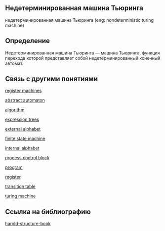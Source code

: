 ## Недетерминированная машина Тьюринга
недетерминированная машина Тьюринга (eng: nondeterministic turing machine) 

## Определение
Недетерминированная машина Тьюринга —  машина Тьюринга, функция перехода которой представляет собой недетерминированный конечный автомат.

## Cвязь с другими понятиями 
[register machines](https://github.com/vernikkkkkkkkkkkkkkkkkkk/concept/blob/main/virtual%20machines/register%20machines/register%20machines.md)

[abstract automaton](https://github.com/vernikkkkkkkkkkkkkkkkkkk/concept/blob/main/virtual%20machines/register%20machines/abstract%20automaton.md)

[algorithm](https://github.com/vernikkkkkkkkkkkkkkkkkkk/concept/blob/main/virtual%20machines/register%20machines/algorithm.md)

[expression trees](https://github.com/vernikkkkkkkkkkkkkkkkkkk/concept/blob/main/virtual%20machines/register%20machines/expression%20trees.md)

[external alphabet](https://github.com/vernikkkkkkkkkkkkkkkkkkk/concept/blob/main/virtual%20machines/register%20machines/external%20alphabet.md)

[finite state machine](https://github.com/vernikkkkkkkkkkkkkkkkkkk/concept/blob/main/virtual%20machines/register%20machines/finite%20state%20machine.md)

[internal alphabet](https://github.com/vernikkkkkkkkkkkkkkkkkkk/concept/blob/main/virtual%20machines/register%20machines/internal%20alphabet.md)

[process control block](https://github.com/vernikkkkkkkkkkkkkkkkkkk/concept/blob/main/virtual%20machines/register%20machines/process%20control%20block.md)

[program](https://github.com/vernikkkkkkkkkkkkkkkkkkk/concept/blob/main/virtual%20machines/register%20machines/program.md)

[register](https://github.com/vernikkkkkkkkkkkkkkkkkkk/concept/blob/main/virtual%20machines/register%20machines/register.md)

[transition table](https://github.com/vernikkkkkkkkkkkkkkkkkkk/concept/blob/main/virtual%20machines/register%20machines/transition%20table.md)

[turing machine](https://github.com/vernikkkkkkkkkkkkkkkkkkk/concept/blob/main/virtual%20machines/register%20machines/turing%20machine.md)
## Cсылка на библиографию
[harold-structure-book](https://github.com/vernikkkkkkkkkkkkkkkkkkk/concept/blob/main/bibliography/register%20machines/harold-structure-book.md)

